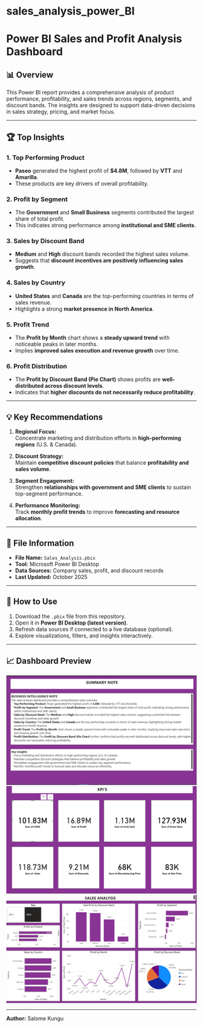 # sales_analysis_power_BI

# Power BI Sales and Profit Analysis Dashboard

## 📊 Overview
This Power BI report provides a comprehensive analysis of product performance, profitability, and sales trends across regions, segments, and discount bands. The insights are designed to support data-driven decisions in sales strategy, pricing, and market focus.

---

## 🏆 Top Insights

### **1. Top Performing Product**
- **Paseo** generated the highest profit of **$4.8M**, followed by **VTT** and **Amarilla**.
- These products are key drivers of overall profitability.

### **2. Profit by Segment**
- The **Government** and **Small Business** segments contributed the largest share of total profit.
- This indicates strong performance among **institutional and SME clients**.

### **3. Sales by Discount Band**
- **Medium** and **High** discount bands recorded the highest sales volume.
- Suggests that **discount incentives are positively influencing sales growth**.

### **4. Sales by Country**
- **United States** and **Canada** are the top-performing countries in terms of sales revenue.
- Highlights a strong **market presence in North America**.

### **5. Profit Trend**
- The **Profit by Month** chart shows a **steady upward trend** with noticeable peaks in later months.
- Implies **improved sales execution and revenue growth** over time.

### **6. Profit Distribution**
- The **Profit by Discount Band (Pie Chart)** shows profits are **well-distributed across discount levels**.
- Indicates that **higher discounts do not necessarily reduce profitability**.

---

## 💡 Key Recommendations

1. **Regional Focus:**  
   Concentrate marketing and distribution efforts in **high-performing regions** (U.S. & Canada).

2. **Discount Strategy:**  
   Maintain **competitive discount policies** that balance **profitability and sales volume**.

3. **Segment Engagement:**  
   Strengthen **relationships with government and SME clients** to sustain top-segment performance.

4. **Performance Monitoring:**  
   Track **monthly profit trends** to improve **forecasting and resource allocation**.

---

## 📁 File Information
- **File Name:** `Sales_Analysis.pbix`  
- **Tool:** Microsoft Power BI Desktop  
- **Data Sources:** Company sales, profit, and discount records  
- **Last Updated:** October 2025  

---

## 🚀 How to Use
1. Download the `.pbix` file from this repository.  
2. Open it in **Power BI Desktop (latest version)**.  
3. Refresh data sources if connected to a live database (optional).  
4. Explore visualizations, filters, and insights interactively.

---


## 📈 Dashboard Preview
![Dashboard Preview](summary_notes.png)
![Dashboard Preview](KPI.png)
![Dashboard Preview](dashboard.png)


---

**Author:** Salome Kungu

